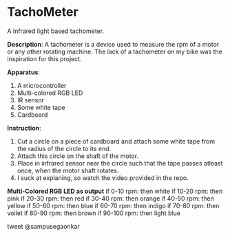 # TachoMeter
A infrared light based tachometer.

**Description**: A tachometer is a device used to measure the rpm of a motor or any other rotating machine. The lack of a tachometer on my bike was the inspiration for this project. 

**Apparatus**: 
  1. A microcontroller
  2. Multi-colored RGB LED
  3. IR sensor
  4. Some white tape
  5. Cardboard

**Instruction**:
  1. Cut a circle on a piece of cardboard and attach some white tape from the radius of the circle to its end.
  2. Attach this circle on the shaft of the motor.
  3. Place in infrared sensor near the circle such that the tape passes atleast once, when the motor shaft rotates.
  4. I suck at explaning, so watch the video provided in the repo.

**Multi-Colored RGB LED as output**
   if 0-10   rpm: then white 
   if 10-20  rpm: then pink 
   if 20-30  rpm: then red
   if 30-40  rpm: then orange
   if 40-50  rpm: then yellow
   if 50-60  rpm: then blue
   if 60-70  rpm: then indigo 
   if 70-80  rpm: then voilet
   if 80-90  rpm: then brown
   if 90-100 rpm: then light blue
   
tweet @sampusegaonkar
  
